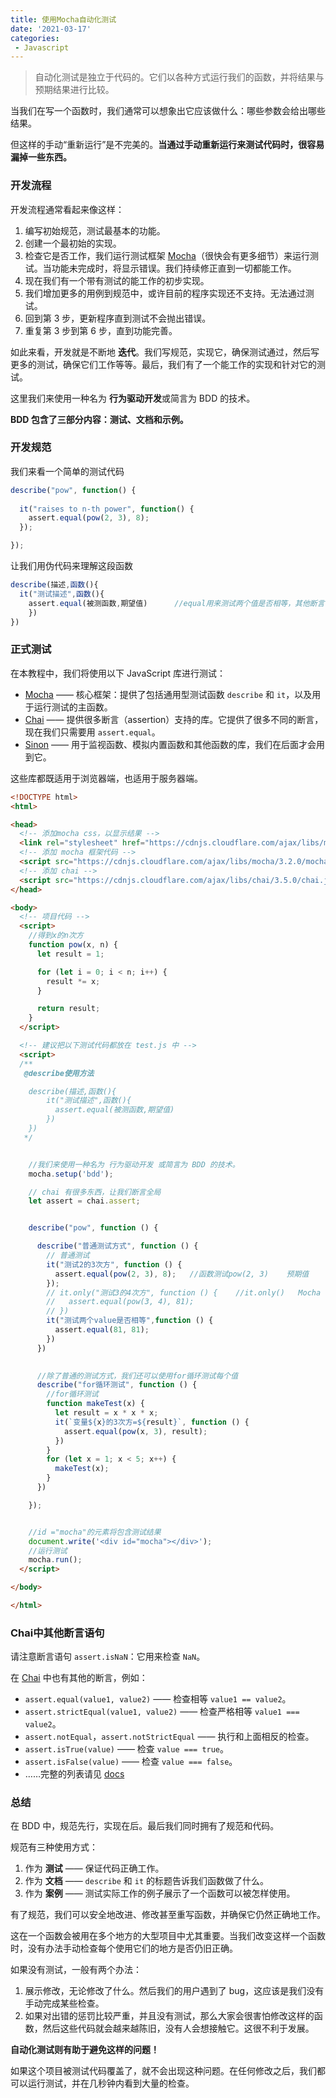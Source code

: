 ```yaml
---
title: 使用Mocha自动化测试
date: '2021-03-17'
categories:
 - Javascript
---
```


> 自动化测试是独立于代码的。它们以各种方式运行我们的函数，并将结果与预期结果进行比较。

当我们在写一个函数时，我们通常可以想象出它应该做什么：哪些参数会给出哪些结果。

但这样的手动“重新运行”是不完美的。**当通过手动重新运行来测试代码时，很容易漏掉一些东西。**



### 开发流程

开发流程通常看起来像这样：

1. 编写初始规范，测试最基本的功能。
2. 创建一个最初始的实现。
3. 检查它是否工作，我们运行测试框架 [Mocha](http://mochajs.org/)（很快会有更多细节）来运行测试。当功能未完成时，将显示错误。我们持续修正直到一切都能工作。
4. 现在我们有一个带有测试的能工作的初步实现。
5. 我们增加更多的用例到规范中，或许目前的程序实现还不支持。无法通过测试。
6. 回到第 3 步，更新程序直到测试不会抛出错误。
7. 重复第 3 步到第 6 步，直到功能完善。

如此来看，开发就是不断地 **迭代**。我们写规范，实现它，确保测试通过，然后写更多的测试，确保它们工作等等。最后，我们有了一个能工作的实现和针对它的测试。

这里我们来使用一种名为 **行为驱动开发**或简言为 BDD 的技术。

**BDD 包含了三部分内容：测试、文档和示例。**



### 开发规范

我们来看一个简单的测试代码

```js
describe("pow", function() {		
  
  it("raises to n-th power", function() {
    assert.equal(pow(2, 3), 8);
  });

});
```

让我们用伪代码来理解这段函数

```js
describe(描述,函数(){
  it("测试描述",函数(){
  	assert.equal(被测函数,期望值)		//equal用来测试两个值是否相等，其他断言语句可在下方查看
	})
})
```



### 正式测试

在本教程中，我们将使用以下 JavaScript 库进行测试：

- [Mocha](http://mochajs.org/) —— 核心框架：提供了包括通用型测试函数 `describe` 和 `it`，以及用于运行测试的主函数。
- [Chai](http://chaijs.com/) —— 提供很多断言（assertion）支持的库。它提供了很多不同的断言，现在我们只需要用 `assert.equal`。
- [Sinon](http://sinonjs.org/) —— 用于监视函数、模拟内置函数和其他函数的库，我们在后面才会用到它。

这些库都既适用于浏览器端，也适用于服务器端。

```html
<!DOCTYPE html>
<html>

<head>
  <!-- 添加mocha css，以显示结果 -->
  <link rel="stylesheet" href="https://cdnjs.cloudflare.com/ajax/libs/mocha/3.2.0/mocha.css">
  <!-- 添加 mocha 框架代码 -->
  <script src="https://cdnjs.cloudflare.com/ajax/libs/mocha/3.2.0/mocha.js"></script>
  <!-- 添加 chai -->
  <script src="https://cdnjs.cloudflare.com/ajax/libs/chai/3.5.0/chai.js"></script>
</head>

<body>
  <!-- 项目代码 -->
  <script>
    //得到x的n次方
    function pow(x, n) {
      let result = 1;

      for (let i = 0; i < n; i++) {
        result *= x;
      }

      return result;
    }
  </script>

  <!-- 建议把以下测试代码都放在 test.js 中 -->
  <script>
  /**
   @describe使用方法

    describe(描述,函数(){
        it("测试描述",函数(){
          assert.equal(被测函数,期望值)
        })
    })
   */


    //我们来使用一种名为 行为驱动开发 或简言为 BDD 的技术。
    mocha.setup('bdd');

    // chai 有很多东西，让我们断言全局
    let assert = chai.assert;


    describe("pow", function () {

      describe("普通测试方式", function () {
        // 普通测试
        it("测试2的3次方", function () {
          assert.equal(pow(2, 3), 8);   //函数测试pow(2, 3)    预期值
        });
        // it.only("测试3的4次方", function () {    //it.only()   Mocha 将只运行这个代码块
        //   assert.equal(pow(3, 4), 81);
        // })
        it("测试两个value是否相等",function () {
          assert.equal(81, 81);
        })
      })

      
      //除了普通的测试方式，我们还可以使用for循环测试每个值
      describe("for循环测试", function () {
        //for循环测试
        function makeTest(x) {
          let result = x * x * x;
          it(`变量${x}的3次方=${result}`, function () {
            assert.equal(pow(x, 3), result);
          })
        }
        for (let x = 1; x < 5; x++) {
          makeTest(x);
        }
      })

    });


    //id ="mocha"的元素将包含测试结果
    document.write('<div id="mocha"></div>');
    //运行测试
    mocha.run();
  </script>

</body>

</html>
```



### Chai中其他断言语句

请注意断言语句 `assert.isNaN`：它用来检查 `NaN`。

在 [Chai](http://chaijs.com/) 中也有其他的断言，例如：

- `assert.equal(value1, value2)` —— 检查相等 `value1 == value2`。
- `assert.strictEqual(value1, value2)` —— 检查严格相等 `value1 === value2`。
- `assert.notEqual`，`assert.notStrictEqual` —— 执行和上面相反的检查。
- `assert.isTrue(value)` —— 检查 `value === true`。
- `assert.isFalse(value)` —— 检查 `value === false`。
- ……完整的列表请见 [docs](http://chaijs.com/api/assert/)



### 总结

在 BDD 中，规范先行，实现在后。最后我们同时拥有了规范和代码。

规范有三种使用方式：

1. 作为 **测试** —— 保证代码正确工作。
2. 作为 **文档** —— `describe` 和 `it` 的标题告诉我们函数做了什么。
3. 作为 **案例** —— 测试实际工作的例子展示了一个函数可以被怎样使用。

有了规范，我们可以安全地改进、修改甚至重写函数，并确保它仍然正确地工作。

这在一个函数会被用在多个地方的大型项目中尤其重要。当我们改变这样一个函数时，没有办法手动检查每个使用它们的地方是否仍旧正确。

如果没有测试，一般有两个办法：

1. 展示修改，无论修改了什么。然后我们的用户遇到了 bug，这应该是我们没有手动完成某些检查。
2. 如果对出错的惩罚比较严重，并且没有测试，那么大家会很害怕修改这样的函数，然后这些代码就会越来越陈旧，没有人会想接触它。这很不利于发展。

**自动化测试则有助于避免这样的问题！**

如果这个项目被测试代码覆盖了，就不会出现这种问题。在任何修改之后，我们都可以运行测试，并在几秒钟内看到大量的检查。
